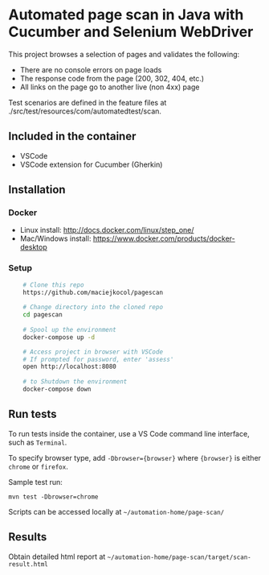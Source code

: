 # Automated page scan in Java with Cucumber and Selenium WebDriver #

This project browses a selection of pages and validates the following:
- There are no console errors on page loads
- The response code from the page (200, 302, 404, etc.)
- All links on the page go to another live (non 4xx) page

Test scenarios are defined in the feature files at ./src/test/resources/com/automatedtest/scan.

## Included in the container

- VSCode
- VSCode extension for Cucumber (Gherkin)

Installation
------------

### Docker
- Linux install: http://docs.docker.com/linux/step_one/
- Mac/Windows install: https://www.docker.com/products/docker-desktop

### Setup
```bash
    # Clone this repo
    https://github.com/maciejkocol/pagescan
    
    # Change directory into the cloned repo
    cd pagescan
    
    # Spool up the environment
    docker-compose up -d

    # Access project in browser with VSCode
    # If prompted for password, enter 'assess'
    open http://localhost:8080
    
    # to Shutdown the environment
    docker-compose down
```

## Run tests ##

To run tests inside the container, use a VS Code command line interface, such as `Terminal`. 

To specify browser type, add `-Dbrowser={browser}` where `{browser}` is either `chrome` or `firefox`. 

Sample test run:

```console
mvn test -Dbrowser=chrome
```

Scripts can be accessed locally at `~/automation-home/page-scan/`

## Results ##

Obtain detailed html report at `~/automation-home/page-scan/target/scan-result.html`

